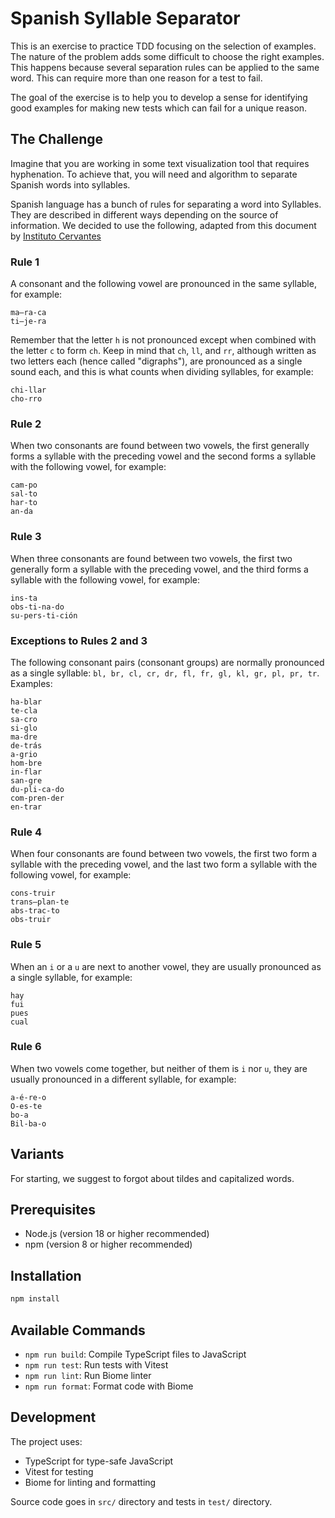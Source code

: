 # Spanish Syllable Separator

This is an exercise to practice TDD focusing on the selection of examples. The nature of the problem adds some difficult to choose the right examples. This happens because several separation rules can be applied to the same word. This can require more than one reason for a test to fail.

The goal of the exercise is to help you to develop a sense for identifying good examples for making new tests which can fail for a unique reason.

## The Challenge

Imagine that you are working in some text visualization tool that requires hyphenation. To achieve that, you will need and algorithm to separate Spanish words into syllables.

Spanish language has a bunch of rules for separating a word into Syllables. They are described in different ways depending on the source of information. We decided to use the following, adapted from this document by [Instituto Cervantes](https://cvc.cervantes.es/aula/didactired/anteriores/octubre_08/06102008_05.htm)

### Rule 1

A consonant and the following vowel are pronounced in the same syllable, for example:

```
ma–ra-ca
ti–je-ra
```

Remember that the letter `h` is not pronounced except when combined with the letter `c` to form `ch`. Keep in mind that `ch`, `ll`, and `rr`, although written as two letters each (hence called "digraphs"), are pronounced as a single sound each, and this is what counts when dividing syllables, for example:

```
chi-llar
cho-rro
```

### Rule 2

When two consonants are found between two vowels, the first generally forms a syllable with the preceding vowel and the second forms a syllable with the following vowel, for example:

```
cam-po
sal-to
har-to
an-da
```

### Rule 3

When three consonants are found between two vowels, the first two generally form a syllable with the preceding vowel, and the third forms a syllable with the following vowel, for example:


```
ins-ta
obs-ti-na-do
su-pers-ti-ción
```

### Exceptions to Rules 2 and 3

The following consonant pairs (consonant groups) are normally pronounced as a single syllable: `bl, br, cl, cr, dr, fl, fr, gl, kl, gr, pl, pr, tr`. Examples:


```
ha-blar
te-cla
sa-cro
si-glo
ma-dre
de-trás
a-grio
hom-bre
in-flar
san-gre
du-pli-ca-do
com-pren-der
en-trar
```

### Rule 4

When four consonants are found between two vowels, the first two form a syllable with the preceding vowel, and the last two form a syllable with the following vowel, for example:

```
cons-truir
trans–plan-te
abs-trac-to
obs-truir
```

### Rule 5

When an `i` or a `u` are next to another vowel, they are usually pronounced as a single syllable, for example:

```
hay 
fui
pues
cual
```

### Rule 6

When two vowels come together, but neither of them is `i` nor `u`, they are usually pronounced in a different syllable, for example: 

```
a-é-re-o
O-es-te
bo-a
Bil-ba-o
```

## Variants

For starting, we suggest to forgot about tildes and capitalized words.

## Prerequisites

- Node.js (version 18 or higher recommended)
- npm (version 8 or higher recommended)

## Installation

```bash
npm install
```

## Available Commands

- `npm run build`: Compile TypeScript files to JavaScript
- `npm run test`: Run tests with Vitest
- `npm run lint`: Run Biome linter
- `npm run format`: Format code with Biome

## Development

The project uses:
- TypeScript for type-safe JavaScript
- Vitest for testing
- Biome for linting and formatting

Source code goes in `src/` directory and tests in `test/` directory.
